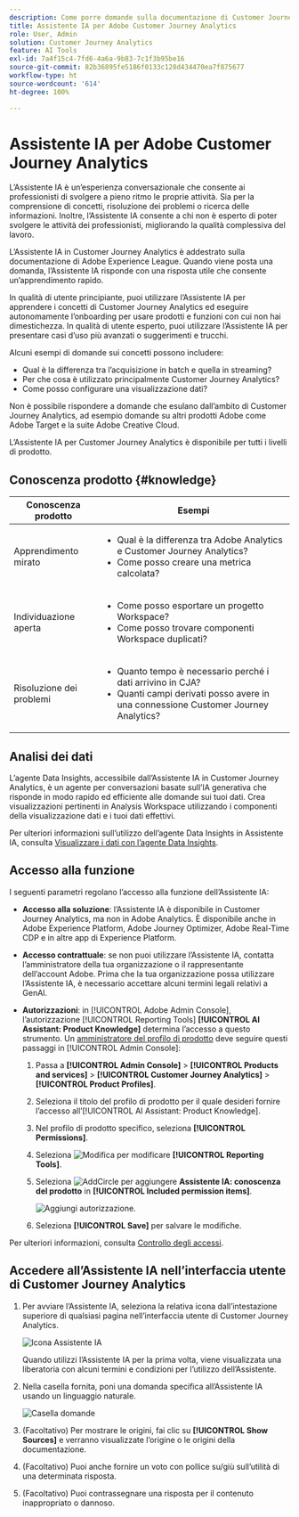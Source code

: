 ```yaml
---
description: Come porre domande sulla documentazione di Customer Journey Analytics
title: Assistente IA per Adobe Customer Journey Analytics
role: User, Admin
solution: Customer Journey Analytics
feature: AI Tools
exl-id: 7a4f15c4-7fd6-4a6a-9b83-7c1f3b95be16
source-git-commit: 82b36895fe5186f0133c128d434470ea7f875677
workflow-type: ht
source-wordcount: '614'
ht-degree: 100%

---
```



# Assistente IA per Adobe Customer Journey Analytics

L’Assistente IA è un’esperienza conversazionale che consente ai professionisti di svolgere a pieno ritmo le proprie attività. Sia per la comprensione di concetti, risoluzione dei problemi o ricerca delle informazioni. Inoltre, l’Assistente IA consente a chi non è esperto di poter svolgere le attività dei professionisti, migliorando la qualità complessiva del lavoro.

L’Assistente IA in Customer Journey Analytics è addestrato sulla documentazione di Adobe Experience League. Quando viene posta una domanda, l’Assistente IA risponde con una risposta utile che consente un’apprendimento rapido.

In qualità di utente principiante, puoi utilizzare l’Assistente IA per apprendere i concetti di Customer Journey Analytics ed eseguire autonomamente l’onboarding per usare prodotti e funzioni con cui non hai dimestichezza. In qualità di utente esperto, puoi utilizzare l’Assistente IA per presentare casi d’uso più avanzati o suggerimenti e trucchi.

Alcuni esempi di domande sui concetti possono includere:

* Qual è la differenza tra l’acquisizione in batch e quella in streaming?
* Per che cosa è utilizzato principalmente Customer Journey Analytics?
* Come posso configurare una visualizzazione dati?

Non è possibile rispondere a domande che esulano dall’ambito di Customer Journey Analytics, ad esempio domande su altri prodotti Adobe come Adobe Target e la suite Adobe Creative Cloud.

L’Assistente IA per Customer Journey Analytics è disponibile per tutti i livelli di prodotto.

## Conoscenza prodotto {#knowledge}

| Conoscenza prodotto | Esempi |
| --- | --- |
| Apprendimento mirato | <ul><li>Qual è la differenza tra Adobe Analytics e Customer Journey Analytics?</li><li>Come posso creare una metrica calcolata?</li></ul> |
| Individuazione aperta | <ul><li>Come posso esportare un progetto Workspace?</li><li>Come posso trovare componenti Workspace duplicati?</li></ul> |
| Risoluzione dei problemi | <ul><li>Quanto tempo è necessario perché i dati arrivino in CJA?</li><li>Quanti campi derivati posso avere in una connessione Customer Journey Analytics?</li></ul> |

## Analisi dei dati

L’agente Data Insights, accessibile dall’Assistente IA in Customer Journey Analytics, è un agente per conversazioni basate sull’IA generativa che risponde in modo rapido ed efficiente alle domande sui tuoi dati. Crea visualizzazioni pertinenti in Analysis Workspace utilizzando i componenti della visualizzazione dati e i tuoi dati effettivi.

Per ulteriori informazioni sull’utilizzo dell’agente Data Insights in Assistente IA, consulta [Visualizzare i dati con l’agente Data Insights](/help/data-analysis-ai.md).

## Accesso alla funzione

I seguenti parametri regolano l’accesso alla funzione dell’Assistente IA:

* **Accesso alla soluzione**: l’Assistente IA è disponibile in Customer Journey Analytics, ma non in Adobe Analytics. È disponibile anche in Adobe Experience Platform, Adobe Journey Optimizer, Adobe Real-Time CDP e in altre app di Experience Platform.

* **Accesso contrattuale**: se non puoi utilizzare l’Assistente IA, contatta l’amministratore della tua organizzazione o il rappresentante dell’account Adobe. Prima che la tua organizzazione possa utilizzare l’Assistente IA, è necessario accettare alcuni termini legali relativi a GenAI.

* **Autorizzazioni**: in [!UICONTROL Adobe Admin Console], l’autorizzazione [!UICONTROL Reporting Tools] **[!UICONTROL AI Assistant: Product Knowledge]** determina l’accesso a questo strumento. Un [amministratore del profilo di prodotto](https://helpx.adobe.com/it/enterprise/using/manage-product-profiles.html?lang=it) deve seguire questi passaggi in [!UICONTROL Admin Console]:
   1. Passa a **[!UICONTROL Admin Console]** > **[!UICONTROL Products and services]** > **[!UICONTROL Customer Journey Analytics]** > **[!UICONTROL Product Profiles]**.
   1. Seleziona il titolo del profilo di prodotto per il quale desideri fornire l’accesso all’[!UICONTROL AI Assistant: Product Knowledge].
   1. Nel profilo di prodotto specifico, seleziona **[!UICONTROL Permissions]**.
   1. Seleziona ![Modifica](/help/assets/icons/Edit.svg) per modificare **[!UICONTROL Reporting Tools]**.
   1. Seleziona ![AddCircle](/help/assets/icons/AddCircle.svg) per aggiungere **Assistente IA: conoscenza del prodotto** in **[!UICONTROL Included permission items]**.

      ![Aggiungi autorizzazione](assets/ai-assistant-permissions.png).

   1. Seleziona **[!UICONTROL Save]** per salvare le modifiche.

Per ulteriori informazioni, consulta [Controllo degli accessi](/help/technotes/access-control.md#access-control).

## Accedere all’Assistente IA nell’interfaccia utente di Customer Journey Analytics

1. Per avviare l’Assistente IA, seleziona la relativa icona dall’intestazione superiore di qualsiasi pagina nell’interfaccia utente di Customer Journey Analytics.

   ![Icona Assistente IA](assets/ai-asst1.png)

   Quando utilizzi l’Assistente IA per la prima volta, viene visualizzata una liberatoria con alcuni termini e condizioni per l’utilizzo dell’Assistente.

1. Nella casella fornita, poni una domanda specifica all’Assistente IA usando un linguaggio naturale.

   ![Casella domande](assets/ai-asst2.png)

1. (Facoltativo) Per mostrare le origini, fai clic su **[!UICONTROL Show Sources]** e verranno visualizzate l’origine o le origini della documentazione.

1. (Facoltativo) Puoi anche fornire un voto con pollice su/giù sull’utilità di una determinata risposta.

1. (Facoltativo) Puoi contrassegnare una risposta per il contenuto inappropriato o dannoso.
